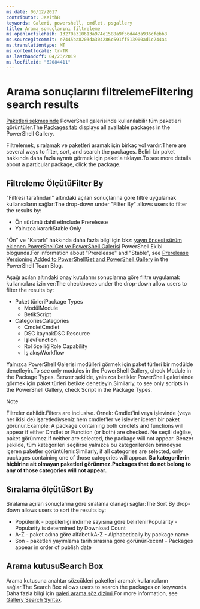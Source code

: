 ```yaml
---
ms.date: 06/12/2017
contributor: JKeithB
keywords: Galeri, powershell, cmdlet, psgallery
title: Arama sonuçlarını filtreleme
ms.openlocfilehash: 13270a310613a974e1588a9f56d443a936cfebb8
ms.sourcegitcommit: e7445ba8203da304286c591ff513900ad1c244a4
ms.translationtype: MT
ms.contentlocale: tr-TR
ms.lasthandoff: 04/23/2019
ms.locfileid: "62084411"
---
```

# <a name="filtering-search-results"></a><span data-ttu-id="ef6d3-103">Arama sonuçlarını filtreleme</span><span class="sxs-lookup"><span data-stu-id="ef6d3-103">Filtering search results</span></span>

<span data-ttu-id="ef6d3-104">[Paketleri sekmesinde](https://www.powershellgallery.com/packages) PowerShell galerisinde kullanılabilir tüm paketleri görüntüler.</span><span class="sxs-lookup"><span data-stu-id="ef6d3-104">The [Packages tab](https://www.powershellgallery.com/packages) displays all available packages in the PowerShell Gallery.</span></span>

<span data-ttu-id="ef6d3-105">Filtrelemek, sıralamak ve paketleri aramak için birkaç yol vardır.</span><span class="sxs-lookup"><span data-stu-id="ef6d3-105">There are several ways to filter, sort, and search the packages.</span></span>
<span data-ttu-id="ef6d3-106">Belirli bir paket hakkında daha fazla ayrıntı görmek için paket'a tıklayın.</span><span class="sxs-lookup"><span data-stu-id="ef6d3-106">To see more details about a particular package, click the package.</span></span>

## <a name="filter-by"></a><span data-ttu-id="ef6d3-107">Filtreleme Ölçütü</span><span class="sxs-lookup"><span data-stu-id="ef6d3-107">Filter By</span></span>

<span data-ttu-id="ef6d3-108">"Filtresi tarafından" altındaki açılan sonuçlarına göre filtre uygulamak kullanıcıların sağlar:</span><span class="sxs-lookup"><span data-stu-id="ef6d3-108">The drop-down under "Filter By" allows users to filter the results by:</span></span>
- <span data-ttu-id="ef6d3-109">Ön sürümü dahil et</span><span class="sxs-lookup"><span data-stu-id="ef6d3-109">Include Prerelease</span></span>
- <span data-ttu-id="ef6d3-110">Yalnızca kararlı</span><span class="sxs-lookup"><span data-stu-id="ef6d3-110">Stable Only</span></span>

<span data-ttu-id="ef6d3-111">"Ön" ve "Kararlı" hakkında daha fazla bilgi için bkz: [yayın öncesi sürüm eklenen PowerShellGet ve PowerShell Galerisi](https://blogs.msdn.microsoft.com/powershell/2017/12/05/prerelease-versioning-added-to-powershellget-and-powershell-gallery/) PowerShell Ekibi blogunda.</span><span class="sxs-lookup"><span data-stu-id="ef6d3-111">For information about "Prerelease" and "Stable", see [Prerelease Versioning Added to PowerShellGet and PowerShell Gallery](https://blogs.msdn.microsoft.com/powershell/2017/12/05/prerelease-versioning-added-to-powershellget-and-powershell-gallery/) in the PowerShell Team Blog.</span></span>

<span data-ttu-id="ef6d3-112">Aşağı açılan altındaki onay kutularını sonuçlarına göre filtre uygulamak kullanıcılara izin ver:</span><span class="sxs-lookup"><span data-stu-id="ef6d3-112">The checkboxes under the drop-down allow users to filter the results by:</span></span>
- <span data-ttu-id="ef6d3-113">Paket türleri</span><span class="sxs-lookup"><span data-stu-id="ef6d3-113">Package Types</span></span>
  - <span data-ttu-id="ef6d3-114">Modül</span><span class="sxs-lookup"><span data-stu-id="ef6d3-114">Module</span></span>
  - <span data-ttu-id="ef6d3-115">Betik</span><span class="sxs-lookup"><span data-stu-id="ef6d3-115">Script</span></span>
- <span data-ttu-id="ef6d3-116">Categories</span><span class="sxs-lookup"><span data-stu-id="ef6d3-116">Categories</span></span>
  - <span data-ttu-id="ef6d3-117">Cmdlet</span><span class="sxs-lookup"><span data-stu-id="ef6d3-117">Cmdlet</span></span>
  - <span data-ttu-id="ef6d3-118">DSC kaynak</span><span class="sxs-lookup"><span data-stu-id="ef6d3-118">DSC Resource</span></span>
  - <span data-ttu-id="ef6d3-119">İşlev</span><span class="sxs-lookup"><span data-stu-id="ef6d3-119">Function</span></span>
  - <span data-ttu-id="ef6d3-120">Rol özelliği</span><span class="sxs-lookup"><span data-stu-id="ef6d3-120">Role Capability</span></span>
  - <span data-ttu-id="ef6d3-121">İş akışı</span><span class="sxs-lookup"><span data-stu-id="ef6d3-121">Workflow</span></span>

<span data-ttu-id="ef6d3-122">Yalnızca PowerShell Galerisi modülleri görmek için paket türleri bir modülde denetleyin.</span><span class="sxs-lookup"><span data-stu-id="ef6d3-122">To see only modules in the PowerShell Gallery, check Module in the Package Types.</span></span>
<span data-ttu-id="ef6d3-123">Benzer şekilde, yalnızca betikler PowerShell galerisinde görmek için paket türleri betikte denetleyin.</span><span class="sxs-lookup"><span data-stu-id="ef6d3-123">Similarly, to see only scripts in the PowerShell Gallery, check Script in the Package Types.</span></span>

> [!NOTE]
> <span data-ttu-id="ef6d3-124">Filtreler dahildir.</span><span class="sxs-lookup"><span data-stu-id="ef6d3-124">Filters are inclusive.</span></span>
> <span data-ttu-id="ef6d3-125">Örnek: Cmdlet'ini veya işlevinde (veya her ikisi de) işaretlediyseniz hem cmdlet'ler ve işlevler içeren bir paket görünür.</span><span class="sxs-lookup"><span data-stu-id="ef6d3-125">Example: A package containing both cmdlets and functions will appear if either Cmdlet or Function (or both) are checked.</span></span>
> <span data-ttu-id="ef6d3-126">Ne seçili değilse, paket görünmez.</span><span class="sxs-lookup"><span data-stu-id="ef6d3-126">If neither are selected, the package will not appear.</span></span>
> <span data-ttu-id="ef6d3-127">Benzer şekilde, tüm kategorileri seçilirse yalnızca bu kategorilerden birindeyse içeren paketler görüntülenir.</span><span class="sxs-lookup"><span data-stu-id="ef6d3-127">Similarly, if all categories are selected, only packages containing one of those categories will appear.</span></span>
> <span data-ttu-id="ef6d3-128">**Bu kategorilerin hiçbirine ait olmayan paketleri görünmez.**</span><span class="sxs-lookup"><span data-stu-id="ef6d3-128">**Packages that do not belong to any of those categories will not appear.**</span></span>

## <a name="sort-by"></a><span data-ttu-id="ef6d3-129">Sıralama ölçütü</span><span class="sxs-lookup"><span data-stu-id="ef6d3-129">Sort By</span></span>

<span data-ttu-id="ef6d3-130">Sıralama açılan sonuçlarına göre sıralama olanağı sağlar:</span><span class="sxs-lookup"><span data-stu-id="ef6d3-130">The Sort By drop-down allows users to sort the results by:</span></span>
- <span data-ttu-id="ef6d3-131">Popülerlik - popülerliği indirme sayısına göre belirlenir</span><span class="sxs-lookup"><span data-stu-id="ef6d3-131">Popularity - Popularity is determined by Download Count</span></span>
- <span data-ttu-id="ef6d3-132">A-Z - paket adına göre alfabetik</span><span class="sxs-lookup"><span data-stu-id="ef6d3-132">A-Z - Alphabetically by package name</span></span>
- <span data-ttu-id="ef6d3-133">Son - paketleri yayımlama tarih sırasına göre görünür</span><span class="sxs-lookup"><span data-stu-id="ef6d3-133">Recent - Packages appear in order of publish date</span></span>

## <a name="search-box"></a><span data-ttu-id="ef6d3-134">Arama kutusu</span><span class="sxs-lookup"><span data-stu-id="ef6d3-134">Search Box</span></span>

<span data-ttu-id="ef6d3-135">Arama kutusuna anahtar sözcükleri paketleri aramak kullanıcıların sağlar.</span><span class="sxs-lookup"><span data-stu-id="ef6d3-135">The Search Box allows users to search the packages on keywords.</span></span>
<span data-ttu-id="ef6d3-136">Daha fazla bilgi için [galeri arama söz dizimi](search-syntax.md).</span><span class="sxs-lookup"><span data-stu-id="ef6d3-136">For more information, see [Gallery Search Syntax](search-syntax.md).</span></span>
